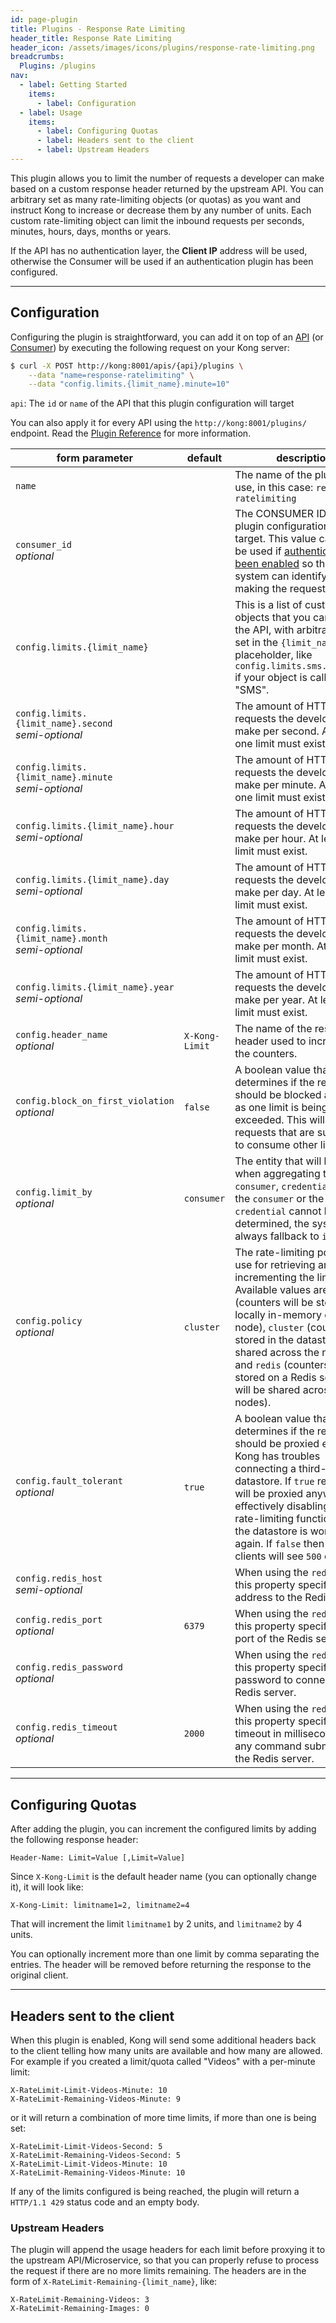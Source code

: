 ```yaml
---
id: page-plugin
title: Plugins - Response Rate Limiting
header_title: Response Rate Limiting
header_icon: /assets/images/icons/plugins/response-rate-limiting.png
breadcrumbs:
  Plugins: /plugins
nav:
  - label: Getting Started
    items:
      - label: Configuration
  - label: Usage
    items:
      - label: Configuring Quotas
      - label: Headers sent to the client
      - label: Upstream Headers
---
```


This plugin allows you to limit the number of requests a developer can make based on a custom response header returned by the upstream API. You can arbitrary set as many rate-limiting objects (or quotas) as you want and instruct Kong to increase or decrease them by any number of units. Each custom rate-limiting object can limit the inbound requests per seconds, minutes, hours, days, months or years.

If the API has no authentication layer, the **Client IP** address will be used, otherwise the Consumer will be used if an authentication plugin has been configured.

----

## Configuration

Configuring the plugin is straightforward, you can add it on top of an [API][api-object] (or [Consumer][consumer-object]) by executing the following request on your Kong server:

```bash
$ curl -X POST http://kong:8001/apis/{api}/plugins \
    --data "name=response-ratelimiting" \
    --data "config.limits.{limit_name}.minute=10"
```

`api`: The `id` or `name` of the API that this plugin configuration will target

You can also apply it for every API using the `http://kong:8001/plugins/` endpoint. Read the [Plugin Reference](/docs/latest/admin-api/#add-plugin) for more information.

form parameter                      | default        | description
---                                 | ---            | ---
`name`                              |                | The name of the plugin to use, in this case: `response-ratelimiting`
`consumer_id`<br>*optional*         |                | The CONSUMER ID that this plugin configuration will target. This value can only be used if [authentication has been enabled][faq-authentication] so that the system can identify the user making the request.
`config.limits.{limit_name}`        |                | This is a list of custom objects that you can set on the API, with arbitrary names set in the `{limit_name`} placeholder, like `config.limits.sms.minute=20` if your object is called "SMS".
`config.limits.{limit_name}.second`<br>*semi-optional* | | The amount of HTTP requests the developer can make per second. At least one limit must exist.
`config.limits.{limit_name}.minute`<br>*semi-optional* | | The amount of HTTP requests the developer can make per minute. At least one limit must exist.
`config.limits.{limit_name}.hour`<br>*semi-optional*   | | The amount of HTTP requests the developer can make per hour. At least one limit must exist.
`config.limits.{limit_name}.day`<br>*semi-optional*    | | The amount of HTTP requests the developer can make per day. At least one limit must exist.
`config.limits.{limit_name}.month`<br>*semi-optional*  | | The amount of HTTP requests the developer can make per month. At least one limit must exist.
`config.limits.{limit_name}.year`<br>*semi-optional*   | | The amount of HTTP requests the developer can make per year. At least one limit must exist.
`config.header_name`<br>*optional*                | `X-Kong-Limit`      | The name of the response header used to increment the counters.
`config.block_on_first_violation`<br>*optional*  | `false` | A boolean value that determines if the requests should be blocked as soon as one limit is being exceeded. This will block requests that are supposed to consume other limits too.
`config.limit_by`<br>*optional* | `consumer`  | The entity that will be used when aggregating the limits: `consumer`, `credential`, `ip`. If the `consumer` or the `credential` cannot be determined, the system will always fallback to `ip`.
`config.policy`<br>*optional* | `cluster` | The rate-limiting policies to use for retrieving and incrementing the limits. Available values are `local` (counters will be stored locally in-memory on the node), `cluster` (counters are stored in the datastore and shared across the nodes) and `redis` (counters are stored on a Redis server and will be shared across the nodes).
`config.fault_tolerant`<br>*optional*  | `true` |  A boolean value that determines if the requests should be proxied even if Kong has troubles connecting a third-party datastore. If `true` requests will be proxied anyways effectively disabling the rate-limiting function until the datastore is working again. If `false` then the clients will see `500` errors.
`config.redis_host`<br>*semi-optional* | | When using the `redis` policy, this property specifies the address to the Redis server.
`config.redis_port`<br>*optional* | `6379` | When using the `redis` policy, this property specifies the port of the Redis server.
`config.redis_password`<br>*optional* |      | When using the `redis` policy, this property specifies the password to connect to the Redis server.
`config.redis_timeout`<br>*optional* | `2000` | When using the `redis` policy, this property specifies the timeout in milliseconds of any command submitted to the Redis server.

----

## Configuring Quotas

After adding the plugin, you can increment the configured limits by adding the following response header:

```
Header-Name: Limit=Value [,Limit=Value]
```

Since `X-Kong-Limit` is the default header name (you can optionally change it), it will look like:

```
X-Kong-Limit: limitname1=2, limitname2=4
```

That will increment the limit `limitname1` by 2 units, and `limitname2` by 4 units.

You can optionally increment more than one limit by comma separating the entries. The header will be removed before returning the response to the original client.

----

## Headers sent to the client

When this plugin is enabled, Kong will send some additional headers back to the client telling how many units are available and how many are allowed. For example if you created a limit/quota called "Videos" with a per-minute limit:

```
X-RateLimit-Limit-Videos-Minute: 10
X-RateLimit-Remaining-Videos-Minute: 9
```

or it will return a combination of more time limits, if more than one is being set:

```
X-RateLimit-Limit-Videos-Second: 5
X-RateLimit-Remaining-Videos-Second: 5
X-RateLimit-Limit-Videos-Minute: 10
X-RateLimit-Remaining-Videos-Minute: 10
```

If any of the limits configured is being reached, the plugin will return a `HTTP/1.1 429` status code and an empty body.

### Upstream Headers

The plugin will append the usage headers for each limit before proxying it to the upstream API/Microservice, so that you can properly refuse to process the request if there are no more limits remaining. The headers are in the form of `X-RateLimit-Remaining-{limit_name}`, like:

```
X-RateLimit-Remaining-Videos: 3
X-RateLimit-Remaining-Images: 0
```

[api-object]: /docs/latest/admin-api/#api-object
[configuration]: /docs/latest/configuration
[consumer-object]: /docs/latest/admin-api/#consumer-object
[faq-authentication]: /about/faq/#how-can-i-add-an-authentication-layer-on-a-microservice/api?
